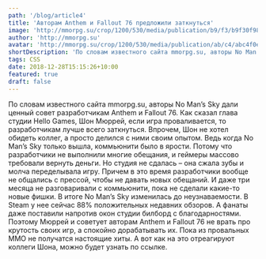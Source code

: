 ```yaml
---
path: '/blog/article4'
title: 'Авторам Anthem и Fallout 76 предложили заткнуться'
image: 'http://mmorpg.su/crop/1200/530/media/publication/b9/f3/b9f30f9805f84fbe9d24e2e5098b68d5.jpg'
author: 'http://mmorpg.su'
avatar: 'http://mmorpg.su/crop/1200/530/media/publication/ab/c4/abc4f0e523294c938d8dfd8dcaf83320.jpg'
shortDescription: 'По словам известного сайта mmorpg.su, авторы No Man’s Sky дали ценный совет разработчикам Anthem и Fallout 76'
tags: CSS
date: 2018-12-28T15:15:26+10:00
featured: true
draft: false
---
```


По словам известного сайта mmorpg.su, авторы No Man’s Sky дали ценный совет разработчикам Anthem и Fallout 76. Как сказал глава студии Hello Games, Шон Мюррей, если игра проваливается, то разработчикам лучше всего заткнуться. Впрочем, Шон не хотел обидеть коллег, а просто делился с ними своим опытом. Ведь когда No Man’s Sky только вышла, коммьюнити было в ярости. Потому что разработчики не выполнили многие обещания, и геймеры массово требовали вернуть деньги. Но студия не сдалась – она сжала зубы и молча переделывала игру. Причем в это время разработчики вообще не общались с прессой, чтобы не давать новых обещаний. И даже три месяца не разговаривали с коммьюнити, пока не сделали какие-то новые фишки. В итоге No Man’s Sky изменилась до неузнаваемости. В Steam у нее сейчас 88% положительных недавних обзоров. А фанаты даже поставили напротив окон студии билборд с благодарностями. Поэтому Мюррей и советует авторам Anthem и Fallout 76 не врать про крутость своих игр, а спокойно дорабатывать их. Пока из провальных MMO не получатся настоящие хиты. А вот как на это отреагируют коллеги Шона, можно будет узнать по ссылке.